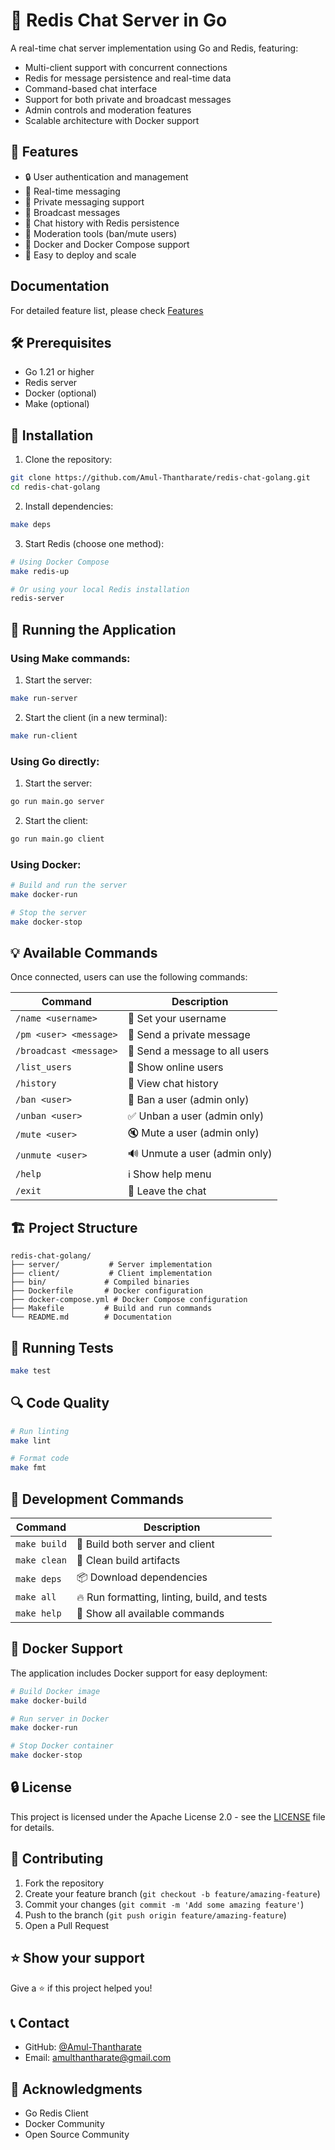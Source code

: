 # 💬 Redis Chat Server in Go

A real-time chat server implementation using Go and Redis, featuring:
- Multi-client support with concurrent connections
- Redis for message persistence and real-time data
- Command-based chat interface
- Support for both private and broadcast messages
- Admin controls and moderation features
- Scalable architecture with Docker support

## 🌟 Features

- 🔒 User authentication and management
- 💭 Real-time messaging
- 📨 Private messaging support
- 📢 Broadcast messages
- 📜 Chat history with Redis persistence
- 🔨 Moderation tools (ban/mute users)
- 🐳 Docker and Docker Compose support
- 🚀 Easy to deploy and scale

## Documentation
For detailed feature list, please check [Features](./FEATUERS.md)

## 🛠️ Prerequisites

- Go 1.21 or higher
- Redis server
- Docker (optional)
- Make (optional)

## 🔧 Installation

1. Clone the repository:
```bash
git clone https://github.com/Amul-Thantharate/redis-chat-golang.git
cd redis-chat-golang
```

2. Install dependencies:
```bash
make deps
```

3. Start Redis (choose one method):
```bash
# Using Docker Compose
make redis-up

# Or using your local Redis installation
redis-server
```

## 🚀 Running the Application

### Using Make commands:

1. Start the server:
```bash
make run-server
```

2. Start the client (in a new terminal):
```bash
make run-client
```

### Using Go directly:

1. Start the server:
```bash
go run main.go server
```

2. Start the client:
```bash
go run main.go client
```

### Using Docker:

```bash
# Build and run the server
make docker-run

# Stop the server
make docker-stop
```

## 💡 Available Commands

Once connected, users can use the following commands:

| Command | Description |
|---------|-------------|
| `/name <username>` | 👤 Set your username |
| `/pm <user> <message>` | 📩 Send a private message |
| `/broadcast <message>` | 📢 Send a message to all users |
| `/list_users` | 👥 Show online users |
| `/history` | 📜 View chat history |
| `/ban <user>` | 🚫 Ban a user (admin only) |
| `/unban <user>` | ✅ Unban a user (admin only) |
| `/mute <user>` | 🔇 Mute a user (admin only) |
| `/unmute <user>` | 🔊 Unmute a user (admin only) |
| `/help` | ℹ️ Show help menu |
| `/exit` | 👋 Leave the chat |

## 🏗️ Project Structure

```
redis-chat-golang/
├── server/           # Server implementation
├── client/           # Client implementation
├── bin/             # Compiled binaries
├── Dockerfile       # Docker configuration
├── docker-compose.yml # Docker Compose configuration
├── Makefile         # Build and run commands
└── README.md        # Documentation
```

## 🧪 Running Tests

```bash
make test
```

## 🔍 Code Quality

```bash
# Run linting
make lint

# Format code
make fmt
```

## 📝 Development Commands

| Command | Description |
|---------|-------------|
| `make build` | 🔨 Build both server and client |
| `make clean` | 🧹 Clean build artifacts |
| `make deps` | 📦 Download dependencies |
| `make all` | 🔥 Run formatting, linting, build, and tests |
| `make help` | 📜 Show all available commands |

## 🐳 Docker Support

The application includes Docker support for easy deployment:

```bash
# Build Docker image
make docker-build

# Run server in Docker
make docker-run

# Stop Docker container
make docker-stop
```

## 🔒 License

This project is licensed under the Apache License 2.0 - see the [LICENSE](LICENSE) file for details.

## 🤝 Contributing

1. Fork the repository
2. Create your feature branch (`git checkout -b feature/amazing-feature`)
3. Commit your changes (`git commit -m 'Add some amazing feature'`)
4. Push to the branch (`git push origin feature/amazing-feature`)
5. Open a Pull Request

## ⭐️ Show your support

Give a ⭐️ if this project helped you!

## 📞 Contact

- GitHub: [@Amul-Thantharate](https://github.com/Amul-Thantharate)
- Email: amulthantharate@gmail.com

## 🙏 Acknowledgments

- Go Redis Client
- Docker Community
- Open Source Community
